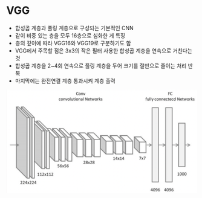 VGG
===

- 합성곱 계층과 풀링 계층으로 구성되는 기본적인 CNN  
- 같이 비중 있는 층을 모두 16층으로 심화한 게 특징  
- 층의 깊이에 따라 VGG16와 VGG19로 구분하기도 함  
- VGG에서 주목할 점은 3x3의 작은 필터 사용한 합성곱 계층을 연속으로 거친다는 것  
- 합성곱 계층을 2~4회 연속으로 풀링 계층을 두어 크기를 절반으로 줄이는 처리 반복  
- 마지막에는 완전연결 계층 통과시켜 계층 출력  

![vggnet](./vggnet.png)  

